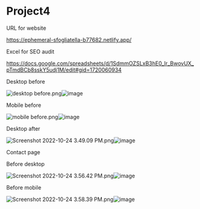 # Project4

URL for website

https://ephemeral-sfogliatella-b77682.netlify.app/

Excel for SEO audit

https://docs.google.com/spreadsheets/d/1SdmmOZSLxB3hE0_lr_BwovUX_pTmdBCb8sskY5udj1M/edit#gid=1720060934

Desktop before

<img src="blob:chrome-untrusted://media-app/4a6b504b-d4e0-4f30-b210-9f20b46648b3" alt="desktop before.png"/>![image](https://user-images.githubusercontent.com/83956775/197557342-b6a5bea9-6397-47bc-b13c-3df2248d24b4.png)


Mobile before

<img src="blob:chrome-untrusted://media-app/2054b9b0-9f49-440d-919c-bfa5f8d99b77" alt="mobile before.png"/>![image](https://user-images.githubusercontent.com/83956775/197557062-c490b5a0-ae86-4eca-9168-4666e458e3d9.png)


Desktop after

<img src="blob:chrome-untrusted://media-app/ebca82fe-58c0-49ce-93ee-7265758b477c" alt="Screenshot 2022-10-24 3.49.09 PM.png"/>![image](https://user-images.githubusercontent.com/83956775/197556163-f167fd7c-ba63-4e1c-8ab3-a9538325229e.png)

Contact page

Before desktop

<img src="blob:chrome-untrusted://media-app/647d9160-14a9-4b66-98e3-260038ab0f23" alt="Screenshot 2022-10-24 3.56.42 PM.png"/>![image](https://user-images.githubusercontent.com/83956775/197558043-bce213c9-c006-44e6-a7e8-ee3ea90f0efe.png)

Before mobile

<img src="blob:chrome-untrusted://media-app/b6ff4d2d-ccd0-4816-b34a-73b8825207fe" alt="Screenshot 2022-10-24 3.58.39 PM.png"/>![image](https://user-images.githubusercontent.com/83956775/197558516-0134f3ab-90ff-47a4-b084-d3eaf380ec61.png)
